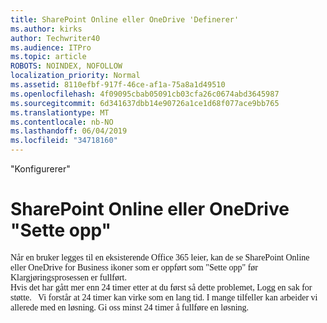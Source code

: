 ```yaml
---
title: SharePoint Online eller OneDrive 'Definerer'
ms.author: kirks
author: Techwriter40
ms.audience: ITPro
ms.topic: article
ROBOTS: NOINDEX, NOFOLLOW
localization_priority: Normal
ms.assetid: 8110efbf-917f-46ce-af1a-75a8a1d49510
ms.openlocfilehash: 4f09095cbab05091cb03cfa26c0674abd3645987
ms.sourcegitcommit: 6d341637dbb14e90726a1ce1d68f077ace9bb765
ms.translationtype: MT
ms.contentlocale: nb-NO
ms.lasthandoff: 06/04/2019
ms.locfileid: "34718160"
---
```

"Konfigurerer"

# <a name="sharepoint-online-or-onedrive-setting-up"></a>SharePoint Online eller OneDrive "Sette opp"

<p style="margin: 0px;"><span style="font-family: Calibri;">Når en bruker legges til en eksisterende Office 365 leier, kan de se SharePoint Online eller OneDrive for Business ikoner som er oppført som "Sette opp" før Klargjøringsprosessen er fullført.</span></p>  <p style="margin: 0px;"><span style="font-family: Calibri;">Hvis det har gått mer enn 24 timer etter at du først så dette problemet, Logg en sak for støtte. &nbsp; </span> <span style="font-family: Calibri;">Vi forstår at 24 timer kan virke som en lang tid. I mange tilfeller kan arbeider vi allerede med en løsning. Gi oss minst 24 timer å fullføre en løsning.</span></p>

